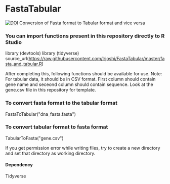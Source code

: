 # FastaTabular   
[![DOI](https://zenodo.org/badge/DOI/10.5281/zenodo.3387796.svg)](https://doi.org/10.5281/zenodo.3387796)
Conversion of Fasta format to Tabular format and vice versa 

### You can import functions present in this repository directly to R Studio
library (devtools)
library (tidyverse)
source_url(https://raw.githubusercontent.com/lrjoshi/FastaTabular/master/fasta_and_tabular.R)

After completing this, following functions should be available for use. 
Note: For tabular data, it should be in CSV format. First column should contain gene name and seceond column should contain sequence. Look at the gene.csv file in this repository for template. 

### To convert fasta format to the tabular format
FastaToTabular("dna_fasta.fasta")


### To convert tabular format to fasta format 
TabularToFasta("gene.csv")

If you get permission error while writing files, try to create a new directory and set that directory as working directory.


#### Dependency 
Tidyverse
